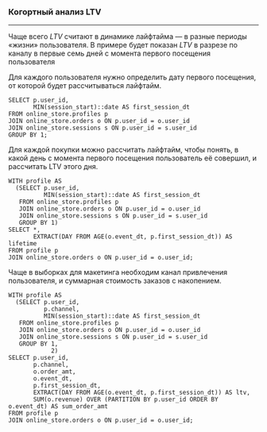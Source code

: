 ### Когортный анализ LTV
-----

Чаще всего *LTV* считают в динамике лайфтайма — в разные периоды «жизни» пользователя.
В примере будет показан *LTV* в разрезе по каналу в первые семь дней с момента первого посещения пользователя

Для каждого пользователя нужно определить дату первого посещения, от которой будет рассчитываться лайфтайм.
```
SELECT p.user_id,
       MIN(session_start)::date AS first_session_dt
FROM online_store.profiles p
JOIN online_store.orders o ON p.user_id = o.user_id
JOIN online_store.sessions s ON p.user_id = s.user_id
GROUP BY 1; 
```

Для каждой покупки можно рассчитать лайфтайм, чтобы понять, в какой день с момента первого посещения пользователь её совершил, и рассчитать LTV этого дня. 
```
WITH profile AS
  (SELECT p.user_id,
          MIN(session_start)::date AS first_session_dt
   FROM online_store.profiles p
   JOIN online_store.orders o ON p.user_id = o.user_id
   JOIN online_store.sessions s ON p.user_id = s.user_id
   GROUP BY 1)
SELECT *,
       EXTRACT(DAY FROM AGE(o.event_dt, p.first_session_dt)) AS lifetime
FROM profile p
JOIN online_store.orders o ON p.user_id = o.user_id; 
```

Чаще в выборках для макетинга необходим канал привлечения пользователя,
и суммарная стоимость заказов с накопением.


```
WITH profile AS
  (SELECT p.user_id,
          p.channel,
          MIN(session_start)::date AS first_session_dt
   FROM online_store.profiles p
   JOIN online_store.orders o ON p.user_id = o.user_id
   JOIN online_store.sessions s ON p.user_id = s.user_id
   GROUP BY 1,
            2)
SELECT p.user_id,
       p.channel,
       o.order_amt,
       o.event_dt,
       p.first_session_dt,
       EXTRACT(DAY FROM AGE(o.event_dt, p.first_session_dt)) AS ltv,
       SUM(o.revenue) OVER (PARTITION BY p.user_id ORDER BY o.event_dt) AS sum_order_amt
FROM profile p
JOIN online_store.orders o ON p.user_id = o.user_id; 
```


